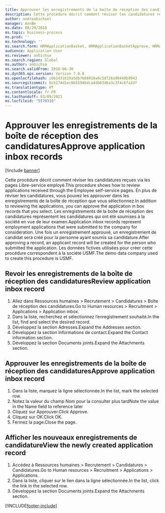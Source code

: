 ```yaml
---
title: Approuver les enregistrements de la boîte de réception des candidatures
description: Cette procédure décrit comment réviser les candidatures reçues via les pages Libre-service employé.
author: andreabichsel
manager: AnnBe
ms.date: 08/29/2018
ms.topic: business-process
ms.prod: ''
ms.technology: ''
ms.search.form: HRMApplicationBasket, HRMApplicationBasketApprove, HRMApplication
audience: Application User
ms.reviewer: anbichse
ms.search.region: Global
ms.author: anbichse
ms.search.validFrom: 2016-06-30
ms.dyn365.ops.version: Version 7.0.0
ms.openlocfilehash: c6b1431619a5db7686918a0c58726a90449b9943
ms.sourcegitcommit: 6cb174d1ec8b55946dca4db03d6a3c3f4c6fa2df
ms.translationtype: HT
ms.contentlocale: fr-FR
ms.lasthandoff: 03/09/2021
ms.locfileid: "5570310"
---
```

# <a name="approve-application-inbox-records"></a><span data-ttu-id="43dd1-103">Approuver les enregistrements de la boîte de réception des candidatures</span><span class="sxs-lookup"><span data-stu-id="43dd1-103">Approve application inbox records</span></span>

[!include [banner](../../includes/banner.md)]

<span data-ttu-id="43dd1-104">Cette procédure décrit comment réviser les candidatures reçues via les pages Libre-service employé.</span><span class="sxs-lookup"><span data-stu-id="43dd1-104">This procedure shows how to review applications received through the Employee self-service pages.</span></span> <span data-ttu-id="43dd1-105">En plus de réviser les candidatures, vous pouvez les approuver dans les enregistrements de la boîte de réception que vous sélectionnez.</span><span class="sxs-lookup"><span data-stu-id="43dd1-105">In addition to reviewing the applications, you can approve the application in box records that you select.</span></span> <span data-ttu-id="43dd1-106">Les enregistrements de la boîte de réception des candidatures représentent les candidatures qui ont été soumises à la société en vue de leur examen.</span><span class="sxs-lookup"><span data-stu-id="43dd1-106">Application inbox records represent employment applications that were submitted to the company for consideration.</span></span> <span data-ttu-id="43dd1-107">Une fois un enregistrement approuvé, un enregistrement de candidat sera créé pour la personne ayant soumis sa candidature.</span><span class="sxs-lookup"><span data-stu-id="43dd1-107">After approving a record, an applicant record will be created for the person who submitted the application.</span></span> <span data-ttu-id="43dd1-108">Les données fictives utilisées pour créer cette procédure correspondent à la société USMF.</span><span class="sxs-lookup"><span data-stu-id="43dd1-108">The demo data company used to create this procedure is USMF.</span></span>


## <a name="review-application-inbox-record"></a><span data-ttu-id="43dd1-109">Revoir les enregistrements de la boîte de réception des candidatures</span><span class="sxs-lookup"><span data-stu-id="43dd1-109">Review application inbox record</span></span>
1. <span data-ttu-id="43dd1-110">Allez dans Ressources humaines > Recrutement > Candidatures > Boîte de réception des candidatures.</span><span class="sxs-lookup"><span data-stu-id="43dd1-110">Go to Human resources > Recruitment > Applications > Application inbox.</span></span>
2. <span data-ttu-id="43dd1-111">Dans la liste, recherchez et sélectionnez l’enregistrement souhaité.</span><span class="sxs-lookup"><span data-stu-id="43dd1-111">In the list, find and select the desired record.</span></span>
3. <span data-ttu-id="43dd1-112">Développez la section Adresses.</span><span class="sxs-lookup"><span data-stu-id="43dd1-112">Expand the Addresses section.</span></span>
4. <span data-ttu-id="43dd1-113">Développez la section Informations de contact.</span><span class="sxs-lookup"><span data-stu-id="43dd1-113">Expand the Contact information section.</span></span>
5. <span data-ttu-id="43dd1-114">Développez la section Documents joints.</span><span class="sxs-lookup"><span data-stu-id="43dd1-114">Expand the Attachments section.</span></span>

## <a name="approve-application-inbox-record"></a><span data-ttu-id="43dd1-115">Approuver les enregistrements de la boîte de réception des candidatures</span><span class="sxs-lookup"><span data-stu-id="43dd1-115">Approve application inbox record</span></span>
1. <span data-ttu-id="43dd1-116">Dans la liste, marquez la ligne sélectionnée.</span><span class="sxs-lookup"><span data-stu-id="43dd1-116">In the list, mark the selected row.</span></span>
2. <span data-ttu-id="43dd1-117">Notez la valeur du champ Nom pour la consulter plus tard</span><span class="sxs-lookup"><span data-stu-id="43dd1-117">Note the value in the Name field to reference later</span></span>
3. <span data-ttu-id="43dd1-118">Cliquez sur Approuver.</span><span class="sxs-lookup"><span data-stu-id="43dd1-118">Click Approve.</span></span>
4. <span data-ttu-id="43dd1-119">Cliquez sur OK.</span><span class="sxs-lookup"><span data-stu-id="43dd1-119">Click OK.</span></span>
5. <span data-ttu-id="43dd1-120">Fermez la page.</span><span class="sxs-lookup"><span data-stu-id="43dd1-120">Close the page.</span></span>

## <a name="view-the-newly-created-application-record"></a><span data-ttu-id="43dd1-121">Afficher les nouveaux enregistrements de candidature</span><span class="sxs-lookup"><span data-stu-id="43dd1-121">View the newly created application record</span></span>
1. <span data-ttu-id="43dd1-122">Accédez à Ressources humaines > Recrutement > Candidatures > Candidatures.</span><span class="sxs-lookup"><span data-stu-id="43dd1-122">Go to Human resources > Recruitment > Applications > Applications.</span></span>
2. <span data-ttu-id="43dd1-123">Dans la liste, cliquer sur le lien dans la ligne sélectionnée.</span><span class="sxs-lookup"><span data-stu-id="43dd1-123">In the list, click the link in the selected row.</span></span>
3. <span data-ttu-id="43dd1-124">Développez la section Documents joints.</span><span class="sxs-lookup"><span data-stu-id="43dd1-124">Expand the Attachments section.</span></span>



[!INCLUDE[footer-include](../../../../includes/footer-banner.md)]